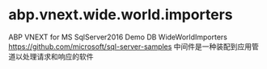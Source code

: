 # abp.vnext.wide.world.importers
ABP VNEXT for MS SqlServer2016 Demo DB  WideWorldImporters
https://github.com/microsoft/sql-server-samples
中间件是一种装配到应用管道以处理请求和响应的软件
